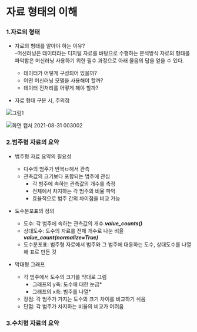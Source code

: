 <h1>자료 형태의 이해</h1>

<h3>1.자료의 형태</h3>

* 자료의 형태를 알아야 하는 이유?<br>
-머신러닝은 데이터라는 디지털 자료를 바탕으로 수행하는 분석방식 자료의 형태를 파악함은 머신러닝 사용하기 위한 필수 과정으로 아래 물음의 답을 얻을 수 있다.
  *  데이터가 어떻게 구성되어 있을까?<br>
  * 어떤 머신러닝 모델을 사용해야 할까?<br>
  * 데이터 전처리를 어떻게 해야 할까? <br>
 
* 자료 형태 구분 시, 주의점

![그림1](https://user-images.githubusercontent.com/63652571/131363954-d798ec99-a993-4c70-a5e1-2c020877882c.png)

![화면 캡처 2021-08-31 003002](https://user-images.githubusercontent.com/63652571/131364443-caa7cc86-af2b-46cc-9dab-2fd6d25d2c3d.jpg)


<h3>2.범주형 자료의 요약</h3>

* 범주형 자료 요약의 필요성

  *  다수의 범주가 반복ㅂ해서 관측
  *  관측값의 크기보다 포함되는 범주에 관심
      *  각 범주에 속하는 관측값의 개수를 측정
      *  전체에서 차지하는 각 범주의 비율 파악
      *  효율적으로 범주 간의 차이점을 비교 가능

* 도수분포표의 정의
  *  도수: 각 범주에 속하는 관측값의 개수 ***value_counts()***
  *  상대도수: 도수의 자료를 전체 개수로 나눈 비율 ***value_count(normalize=True)***
  *  도수분포표: 범주형 자료에서 범주와 그 범주에 대응하는 도수, 상대도수를 나열해 표로 만든 것
 
* 막대형 그래프
  *  각 범주에서 도수의 크기를 막대로 그림
      *  그래프의 y축: 도수에 대한 눈금*
      *  그래프의 x축: 범주를 나열*
  *  장점: 각 범주가 가지는 도수의 크기 차이를 비교하기 쉬움
  *  단점: 각 범주가 차지하는 비율의 비교가 어려움

<h3>3.수치형 자료의 요약</h3>
